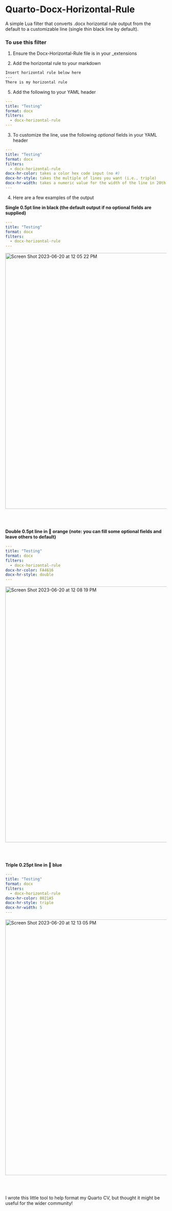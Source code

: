 # Quarto-Docx-Horizontal-Rule
A simple Lua filter that converts .docx horizontal rule output from the default to a customizable line (single thin black line by default).

### To use this filter 

  1. Ensure the Docx-Horizontal-Rule file is in your _extensions

  2. Add the horizontal rule to your markdown

``` md
Insert horizontal rule below here
---
There is my horizontal rule
```

  5. Add the following to your YAML header
  
``` yaml
---
title: "Testing"
format: docx
filters:
  - docx-horizontal-rule
---
```

  3. To customize the line, use the following *optional* fields in your YAML header
  
``` yaml
---
title: "Testing"
format: docx
filters:
  - docx-horizontal-rule
docx-hr-color: takes a color hex code input (no #) 
docx-hr-style: takes the multiple of lines you want (i.e., triple)
docx-hr-width: takes a numeric value for the width of the line in 20th of a ft point
---
```

  4. Here are a few examples of the output

**Single 0.5pt line in black (the default output if no optional fields are supplied)**
    
``` yaml
---
title: "Testing"
format: docx
filters:
  - docx-horizontal-rule
---
```
<img width="800" alt="Screen Shot 2023-06-20 at 12 05 22 PM" src="https://github.com/ttalVlatt/Quarto-Docx-Horizontal-Rule/assets/97192696/fcae367f-f2b0-4256-98bf-f34985850240">

<br /><br />

**Double 0.5pt line in 🐊 orange (note: you can fill some optional fields and leave others to default)**

``` yaml
---
title: "Testing"
format: docx
filters:
  - docx-horizontal-rule
docx-hr-color: FA4616
docx-hr-style: double
---
```
<img width="800" alt="Screen Shot 2023-06-20 at 12 08 19 PM" src="https://github.com/ttalVlatt/Quarto-Docx-Horizontal-Rule/assets/97192696/a97f714b-c62b-4ee6-ad36-edd1f0684512">

<br /><br />

**Triple 0.25pt line in 🐊 blue**

``` yaml
---
title: "Testing"
format: docx
filters:
  - docx-horizontal-rule
docx-hr-color: 0021A5
docx-hr-style: triple
docx-hr-width: 5
---

```
<img width="800" alt="Screen Shot 2023-06-20 at 12 13 05 PM" src="https://github.com/ttalVlatt/Quarto-Docx-Horizontal-Rule/assets/97192696/5d18e57b-d652-4736-9029-80bdc3c53511">

<br /><br />

I wrote this little tool to help format my Quarto CV, but thought it might be useful for the wider community!
